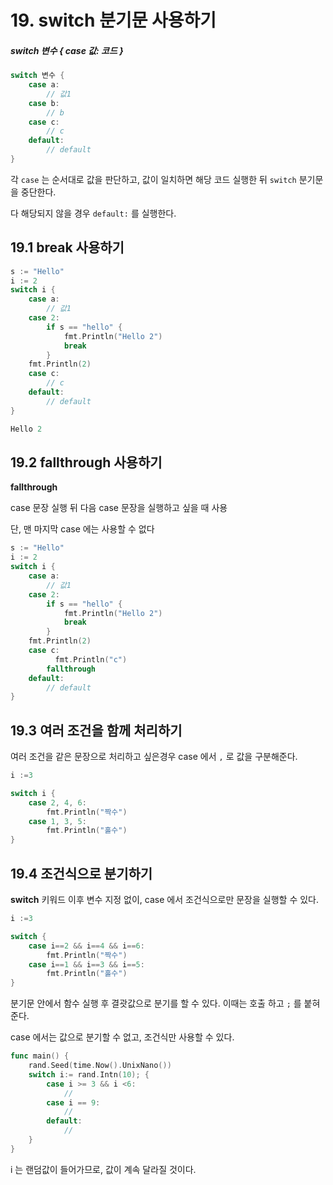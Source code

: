 # 19. switch 분기문 사용하기

##### switch 변수 { case 값: 코드 }

```go
switch 변수 {
	case a:
    	// 값1
    case b:
    	// b
    case c:
    	// c
    default:
    	// default
}
```

각 `case` 는 순서대로 값을 판단하고, 값이 일치하면 해당 코드 실행한 뒤 `switch` 분기문을 중단한다. 

다 해당되지 않을 경우 `default:` 를 실행한다. 



## 19.1 break 사용하기

```go
s := "Hello"
i := 2
switch i {
	case a:
    	// 값1
    case 2:
        if s == "hello" {
            fmt.Println("Hello 2")
            break
        }
    fmt.Println(2)
    case c:
    	// c
    default:
    	// default
}
```

```go
Hello 2
```



## 19.2 fallthrough 사용하기

**fallthrough**

case 문장 실행 뒤 다음 case 문장을 실행하고 싶을 때 사용

단, 맨 마지막 case 에는 사용할 수 없다

```go
s := "Hello"
i := 2
switch i {
	case a:
    	// 값1
    case 2:
        if s == "hello" {
            fmt.Println("Hello 2")
            break
        }
    fmt.Println(2)
    case c:
  		  fmt.Println("c")
    	fallthrough
    default:
    	// default
}
```





## 19.3 여러 조건을 함께 처리하기

여러 조건을 같은 문장으로 처리하고 싶은경우 case 에서 `,` 로 값을 구분해준다.

```go
i :=3

switch i {
    case 2, 4, 6:
	    fmt.Println("짝수")
    case 1, 3, 5:
	    fmt.Println("홀수")
}
```



## 19.4 조건식으로 분기하기 

**switch** 키워드 이후 변수 지정 없이, case 에서 조건식으로만 문장을 실행할 수 있다.

````go
i :=3

switch {
    case i==2 && i==4 && i==6:
	    fmt.Println("짝수")
    case i==1 && i==3 && i==5:
	    fmt.Println("홀수")
}
````

분기문 안에서 함수 실행 후 결괏값으로 분기를 할 수 있다. 이때는 호출 하고 `;` 를 붙혀준다. 

case 에서는 값으로 분기할 수 없고, 조건식만 사용할 수 있다. 

```go
func main() {
    rand.Seed(time.Now().UnixNano())
    switch i:= rand.Intn(10); {
        case i >= 3 && i <6:
        	//
        case i == 9:
        	//
    	default:
        	//
    }
}
```

i 는 랜덤값이 들어가므로, 값이 계속 달라질 것이다.